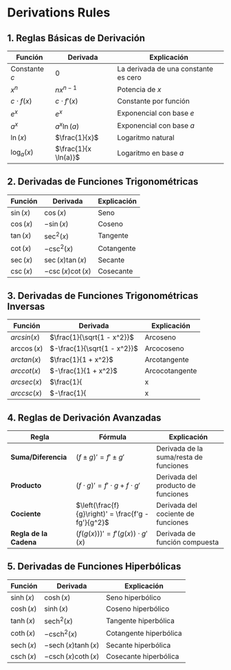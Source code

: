 # Derivations Rules

## 1. Reglas Básicas de Derivación

| Función                | Derivada                          | Explicación                           |
|------------------------|-----------------------------------|---------------------------------------|
| Constante $c$          | $0$                               | La derivada de una constante es cero  |
| $x^n$                  | $nx^{n-1}$                        | Potencia de $x$                       |
| $c \cdot f(x)$         | $c \cdot f'(x)$                   | Constante por función                 |
| $e^x$                  | $e^x$                             | Exponencial con base $e$              |
| $a^x$                  | $a^x \ln(a)$                      | Exponencial con base $a$              |
| $\ln(x)$               | $\frac{1}{x}$                     | Logaritmo natural                     |
| $\log_a(x)$            | $\frac{1}{x \ln(a)}$              | Logaritmo en base $a$                 |

## 2. Derivadas de Funciones Trigonométricas

| Función                | Derivada                          | Explicación                           |
|------------------------|-----------------------------------|---------------------------------------|
| $\sin(x)$              | $\cos(x)$                         | Seno                                  |
| $\cos(x)$              | $-\sin(x)$                        | Coseno                                |
| $\tan(x)$              | $\sec^2(x)$                       | Tangente                              |
| $\cot(x)$              | $-\csc^2(x)$                      | Cotangente                            |
| $\sec(x)$              | $\sec(x)\tan(x)$                  | Secante                               |
| $\csc(x)$              | $-\csc(x)\cot(x)$                 | Cosecante                             |

## 3. Derivadas de Funciones Trigonométricas Inversas

| Función                | Derivada                          | Explicación                           |
|------------------------|-----------------------------------|---------------------------------------|
| $arcsin(x)$           | $\frac{1}{\sqrt{1 - x^2}}$        | Arcoseno                              |
| $\arccos(x)$           | $-\frac{1}{\sqrt{1 - x^2}}$       | Arcocoseno                            |
| $arctan(x)$           | $\frac{1}{1 + x^2}$               | Arcotangente                          |
| $arccot(x)$           | $-\frac{1}{1 + x^2}$              | Arcocotangente                        |
| $arcsec(x)$           | $\frac{1}{|x|\sqrt{x^2 - 1}}$     | Arcosecante                           |
| $arccsc(x)$           | $-\frac{1}{|x|\sqrt{x^2 - 1}}$    | Arcocosecante                         |

## 4. Reglas de Derivación Avanzadas

| Regla                      | Fórmula                                    | Explicación                               |
|----------------------------|--------------------------------------------|-------------------------------------------|
| **Suma/Diferencia**        | $(f \pm g)' = f' \pm g'$                   | Derivada de la suma/resta de funciones    |
| **Producto**               | $(f \cdot g)' = f' \cdot g + f \cdot g'$   | Derivada del producto de funciones        |
| **Cociente**               | $\left(\frac{f}{g}\right)' = \frac{f'g - fg'}{g^2}$ | Derivada del cociente de funciones |
| **Regla de la Cadena**     | $(f(g(x)))' = f'(g(x)) \cdot g'(x)$        | Derivada de función compuesta             |

## 5. Derivadas de Funciones Hiperbólicas

| Función                    | Derivada                                | Explicación                           |
|----------------------------|-----------------------------------------|---------------------------------------|
| $\sinh(x)$                 | $\cosh(x)$                              | Seno hiperbólico                      |
| $\cosh(x)$                 | $\sinh(x)$                              | Coseno hiperbólico                    |
| $\tanh(x)$                 | $\operatorname{sech}^2(x)$              | Tangente hiperbólica                  |
| $\coth(x)$                 | $-\operatorname{csch}^2(x)$             | Cotangente hiperbólica                |
| $\operatorname{sech}(x)$   | $-\operatorname{sech}(x)\tanh(x)$       | Secante hiperbólica                   |
| $\operatorname{csch}(x)$   | $-\operatorname{csch}(x)\coth(x)$       | Cosecante hiperbólica                 |
